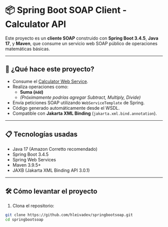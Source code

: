 # 📦 Spring Boot SOAP Client - Calculator API

Este proyecto es un **cliente SOAP** construido con **Spring Boot 3.4.5**, **Java 17**, y **Maven**, que consume un servicio web SOAP público de operaciones matemáticas básicas.

---

## 🚀 ¿Qué hace este proyecto?

- Consume el [Calculator Web Service](http://www.dneonline.com/calculator.asmx?WSDL).
- Realiza operaciones como:
  - **Suma (`Add`)**
  - *(Próximamente podrías agregar Subtract, Multiply, Divide)*
- Envía peticiones SOAP utilizando `WebServiceTemplate` de Spring.
- Código generado automáticamente desde el WSDL.
- Compatible con **Jakarta XML Binding** (`jakarta.xml.bind.annotation`).

---

## 📋 Tecnologías usadas

- Java 17 (Amazon Corretto recomendado)
- Spring Boot 3.4.5
- Spring Web Services
- Maven 3.9.5+
- JAXB (Jakarta XML Binding API 3.0.1)

---

## 🛠️ Cómo levantar el proyecto

1. Clona el repositorio:

```bash
git clone https://github.com/hleivadev/springbootsoap.git
cd springbootsoap
